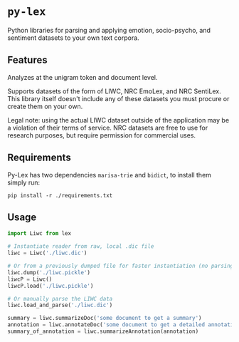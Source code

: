# `py-lex`

Python libraries for parsing and applying emotion, socio-psycho, and sentiment datasets to your own text corpora.

## Features

Analyzes at the unigram token and document level.

Supports datasets of the form of LIWC, NRC EmoLex, and NRC SentiLex. This library itself doesn't include any of these datasets you must procure or create them on your own.

Legal note: using the actual LIWC dataset outside of the application may be a violation of their terms of service. NRC datasets are free to use for research purposes, but require permission for commercial uses.

## Requirements

Py-Lex has two dependencies `marisa-trie` and `bidict`, to install them simply run:

```
pip install -r ./requirements.txt
```

## Usage

```Python
import Liwc from lex

# Instantiate reader from raw, local .dic file
liwc = Liwc('./liwc.dic')

# Or from a previously dumped file for faster instantiation (no parsing)
liwc.dump('./liwc.pickle')
liwcP = Liwc()
liwcP.load('./liwc.pickle')

# Or manually parse the LIWC data
liwc.load_and_parse('./liwc.dic')

summary = liwc.summarizeDoc('some document to get a summary')
annotation = liwc.annotateDoc('some document to get a detailed annotation')
summary_of_annotation = liwc.summarizeAnnotation(annotation)
```

